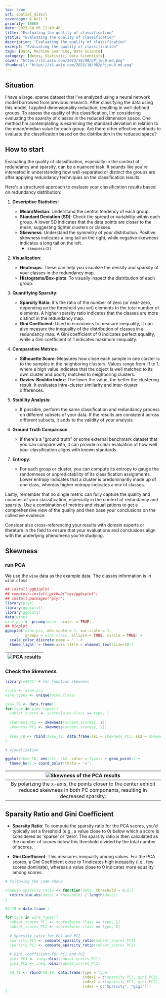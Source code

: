 ```yaml
---
toc: true
url: spatial_disEvl
covercopy: © Dell-3
priority: 10000
date: 2023-10-06 12:40:48
title: "Evaluating the quality of classification"
ytitle: "Evaluating the quality of classification"
description: "Evaluating the quality of classification"
excerpt: "Evaluating the quality of classification"
tags: [Data, Machine Learning, Data Science]
category: [Notes, Statistic, Data Scientists]
cover: "https://z1.ax1x.com/2023/10/08/pPjjwL9.md.png"
thumbnail: "https://z1.ax1x.com/2023/10/08/pPjjwL9.md.png"
---
```


## Situation

I have a large, sparse dataset that I've analyzed using a neural network model borrowed from previous research. After classifying the data using this model, I applied dimensionality reduction, resulting in well-defined groups. To assess the quality of this classification, I'm considering evaluating the sparsity of classes in the reduced dimension space. One method I'm contemplating is examining the standard deviation in relation to the mean/median value for each group. Are there other effective methods to evaluate the classification based on the distribution in the reduced space?

## How to start

Evaluating the quality of classification, especially in the context of redundancy and sparsity, can be a nuanced task. It sounds like you're interested in understanding how well-separated or distinct the groups are after applying redundancy techniques on the classification results.

Here's a structured approach to evaluate your classification results based on redundancy distribution:

1. **Descriptive Statistics**:
    * **Mean/Median**: Understand the central tendency of each group.
    * **Standard Deviation (SD)**: Check the spread or variability within each group. A lower SD indicates that the data points are closer to the mean, suggesting tighter clusters or classes.
    * **Skewness**: Understand the symmetry of your distribution. Positive skewness indicates a long tail on the right, while negative skewness indicates a long tail on the left.
      - `skewness(X)`

2. **Visualization**:
    * **Heatmaps**: These can help you visualize the density and sparsity of your classes in the redundancy map.
    * **Histograms/Box-plots**: To visually inspect the distribution of each group.

3. **Quantifying Sparsity**:
    * **Sparsity Ratio**: It's the ratio of the number of zero (or near-zero, depending on the threshold you set) elements to the total number of elements. A higher sparsity ratio indicates that the classes are more distinct in the redundancy map.
    * **Gini Coefficient**: Used in economics to measure inequality, it can also measure the inequality of the distribution of classes in a redundancy map. A Gini coefficient of 0 indicates perfect equality, while a Gini coefficient of 1 indicates maximum inequality.

4. **Comparative Metrics**:
    * **Silhouette Score**: Measures how close each sample in one cluster is to the samples in the neighboring clusters. Values range from -1 to 1, where a high value indicates that the object is well matched to its own cluster and poorly matched to neighboring clusters.
    * **Davies-Bouldin Index**: The lower the value, the better the clustering result. It evaluates intra-cluster similarity and inter-cluster differences.

5. **Stability Analysis**:
    * If possible, perform the same classification and redundancy process on different subsets of your data. If the results are consistent across different subsets, it adds to the validity of your analysis.

6. **Ground Truth Comparison**:
    * If there's a "ground truth" or some external benchmark dataset that you can compare with, it can provide a clear evaluation of how well your classification aligns with known standards.

7. **Entropy**: 
    * For each group or cluster, you can compute its entropy to gauge the randomness or unpredictability of its classification assignments. Lower entropy indicates that a cluster is predominantly made up of one class, whereas higher entropy indicates a mix of classes.

Lastly, remember that no single metric can fully capture the quality and nuances of your classification, especially in the context of redundancy and sparsity. Use a combination of metrics and visualizations to get a comprehensive view of the quality and then base your conclusions on the collective evidence.

Consider also cross-referencing your results with domain experts or literature in the field to ensure that your evaluations and conclusions align with the underlying phenomena you're studying.


## Skewness

### run PCA
We use the `wine` data as the example data. The classes information is in `wine.class`

```r
## install ggbioplot
## remotes::install_github("vqv/ggbiplot")
## install.packages('plyr')
library(plyr)
library(ggbiplot)
library(ggplot2)
data(wine)
wine.pca <- prcomp(wine, scale. = TRUE)
## bioplot
ggbiplot(wine.pca, obs.scale = 1, var.scale = 1,
         groups = wine.class, ellipse = TRUE, circle = TRUE) +
  scale_color_discrete(name = '') +
  theme_light()+ theme(axis.title = element_text(size=10))
```

|![PCA results](https://s1.ax1x.com/2020/06/20/NlbAKJ.png)|
|:-:|

### Check the Skewness

```r
library(e1071) # for function skewness

score <- wine.pca
wine_types <- unique(wine.class)

skew_TB <- data.frame()
for(type in wine_types){
  subset_scores <- scores[wine.class == type, ]
  
  skewness_PC1 <- skewness(subset_scores[, 1])
  skewness_PC2 <- skewness(subset_scores[, 2])
  
  skew_TB <- rbind(skew_TB, data.frame(sk1 = skewness_PC1, sk2 = skewness_PC2, Type = type))
}

# visualization

ggplot(skew_TB, aes(sk1, sk2, color = Type)) + geom_point() + 
  theme_bw() + coord_polar(theta = 'x')

```

|![Skewness of the PCA results](https://z1.ax1x.com/2023/10/07/pPjV71s.png)|
|:-:|
|By polarizing the x-axis, the points closer to the center exhibit reduced skewness in both PC components, resulting in decreased sparsity.|


## Sparsity Ratio and Gini Coefficient

- **Sparsity Ratio**: To compute the sparsity ratio for the PCA scores, you'd typically set a threshold (e.g., a value close to 0) below which a score is considered as 'sparse' or 'zero'. The sparsity ratio is then calculated as the number of scores below this threshold divided by the total number of scores.

- **Gini Coefficient**: This measures inequality among values. For the PCA scores, a Gini Coefficient close to 1 indicates high inequality (i.e., few scores dominate), whereas a value close to 0 indicates more equality among scores.

```r
# following the code above

compute_sparsity_ratio <- function(data, threshold = 0.1){
  return(sum(abs(data) < threshold) / length(data))
}

SG_TB = data.frame()

for(type in wine_types){
  subset_scores_PC1 <- scores[wine.class == type, 1]
  subset_scores_PC2 <- scores[wine.class == type, 2]
  
  # Sparsity ratio for PC1 and PC2
  sparsity_PC1 <- compute_sparsity_ratio(subset_scores_PC1)
  sparsity_PC2 <- compute_sparsity_ratio(subset_scores_PC2)
  
  # Gini coefficient for PC1 and PC2
  gini_PC1 <- ineq::Gini(subset_scores_PC1)
  gini_PC2 <- ineq::Gini(subset_scores_PC2)

  SG_TB <- rbind(SG_TB, data.frame(Type = type, 
                                   index1 = c(sparsity_PC1, gini_PC1),
                                   index2 = c(sparsity_PC2, gini_PC2),
                                   index = c('Sparsity', "gigi")))
}
```

<style>
pre {
  background-color:#38393d;
  color: #5fd381;
}
</style>
